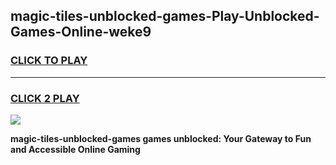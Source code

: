 
## magic-tiles-unblocked-games-Play-Unblocked-Games-Online-weke9
<h3>
<a href="https://premium76.site?title=magic-tiles-unblocked-games&ref=24A">CLICK TO PLAY</a></h3>
<hr>

<h3>
<a href="https://premium76.site?title=magic-tiles-unblocked-games&ref=24A">CLICK 2 PLAY</a>
  
</h3>

<a href="https://premium76.site?title=magic-tiles-unblocked-games&ref=24A"><img src="https://clearcache.store/games.png"></a>


**magic-tiles-unblocked-games games unblocked: Your Gateway to Fun and Accessible Online Gaming**
